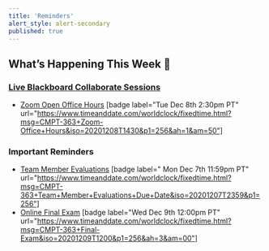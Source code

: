 ```yaml
---
title: 'Reminders'
alert_style: alert-secondary
published: true
---
```


## What’s Happening This Week 💫

### [Live Blackboard Collaborate Sessions](https://canvas.sfu.ca/courses/56304/external_tools/3544)  

* [Zoom Open Office Hours](https://www2.cs.sfu.ca/CourseCentral/363/paulh/open-office-hours) [badge label="Tue Dec 8th 2:30pm PT" url="https://www.timeanddate.com/worldclock/fixedtime.html?msg=CMPT-363+Zoom-Office+Hours&iso=20201208T1430&p1=256&ah=1&am=50"]

### Important Reminders

* [Team Member Evaluations](https://www.surveymonkey.ca/r/JQ5XWND) [badge label="
Mon Dec 7th 11:59pm PT" url="https://www.timeanddate.com/worldclock/fixedtime.html?msg=CMPT-363+Team+Member+Evaluations+Due+Date&iso=20201207T2359&p1=256"]  
* [Online Final Exam](https://canvas.sfu.ca/courses/56304/quizzes/128580) [badge label="Wed Dec 9th 12:00pm PT" url="https://www.timeanddate.com/worldclock/fixedtime.html?msg=CMPT-363+Final-Exam&iso=20201209T1200&p1=256&ah=3&am=00"]  

